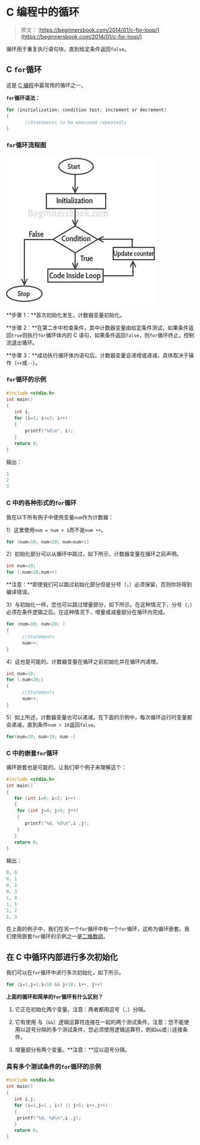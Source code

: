 # C 编程中的循环

> 原文： [https://beginnersbook.com/2014/01/c-for-loop/](https://beginnersbook.com/2014/01/c-for-loop/)

循环用于重复执行语句块，直到给定条件返回`false`。

## C `for`循环

这是 [C 编程](https://beginnersbook.com/2014/01/c-tutorial-for-beginners-with-examples/)中最常用的循环之一。

**`for`循环语法：**

```c
for (initialization; condition test; increment or decrement)
{
       //Statements to be executed repeatedly
}
```

### `for`循环流程图

![C for loop](img/7d2a9990f04a58183ff2d8c7815e07aa.jpg)

**步骤 1：**首次初始化发生，计数器变量初始化。

**步骤 2：**在第二步中检查条件，其中计数器变量由给定条件测试，如果条件返回`true`则执行`for`循环体内的 C 语句，如果条件返回`false`，则`for`循环终止，控制流退出循环。

**步骤 3：**成功执行循环体内语句后，计数器变量会递增或递减，具体取决于操作（`++`或`--`）。

### `for`循环的示例

```c
#include <stdio.h>
int main()
{
   int i;
   for (i=1; i<=3; i++)
   {
       printf("%d\n", i);
   }
   return 0;
}

```

输出：

```c
1
2
3

```

### C 中的各种形式的`for`循环

我在以下所有例子中使用变量`num`作为计数器：

1）这里使用`num = num + 1`而不是`num ++`。

```c
for (num=10; num<20; num=num+1)
```

2）初始化部分可以从循环中跳过，如下所示，计数器变量在循环之前声明。

```c
int num=10;
for (;num<20;num++)
```

**注意：**即使我们可以跳过初始化部分但是分号（`;`）必须保留，否则你将得到编译错误。

3）与初始化一样，您也可以跳过增量部分，如下所示。在这种情况下，分号（`;`）必须在条件逻辑之后。在这种情况下，增量或减量部分在循环内完成。

```c
for (num=10; num<20; )
{
      //Statements
      num++;
}
```

4）这也是可能的。计数器变量在循环之前初始化并在循环内递增。

```c
int num=10;
for (;num<20;)
{
      //Statements
      num++;
}
```

5）如上所述，计数器变量也可以递减。在下面的示例中，每次循环运行时变量都会递减，直到条件`num > 10`返回`false`。

```c
for(num=20; num>10; num--)
```

### C 中的嵌套`for`循环

循环嵌套也是可能的。让我们举个例子来理解这个：

```c
#include <stdio.h>
int main()
{
   for (int i=0; i<2; i++)
   {
	for (int j=0; j<4; j++)
	{
	   printf("%d, %d\n",i ,j);
	}
   }
   return 0;
}

```

输出：

```c
0, 0
0, 1
0, 2
0, 3
1, 0
1, 1
1, 2
1, 3
```

在上面的例子中，我们在另一个`for`循环中有一个`for`循环，这称为循环嵌套。我们使用嵌套`for`循环的示例之一是[二维数组](https://beginnersbook.com/2014/01/2d-arrays-in-c-example/)。

## 在 C 中循环内部进行多次初始化

我们可以在`for`循环中进行多次初始化，如下所示。

```c
for (i=1,j=1;i<10 && j<10; i++, j++)
```

**上面的循环和简单的`for`循环有什么区别？**

1. 它正在初始化两个变量。注意：两者都用逗号（`,`）分隔。

2. 它有使用 与（`&&`）逻辑运算符连接在一起的两个测试条件。注意：您不能使用以逗号分隔的多个测试条件，您必须使用逻辑运算符，例如`&&`或`||`连接条件。

3. 增量部分有两个变量。**注意：**应以逗号分隔。

### 具有多个测试条件的`for`循环的示例

```c
#include <stdio.h>
int main()
{
   int i,j;
   for (i=1,j=1 ; i<3 || j<5; i++,j++)
   {
	printf("%d, %d\n",i ,j);
   }
   return 0;
}
```
